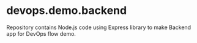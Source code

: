 # devops.demo.backend
Repository contains Node.js code using Express library to make Backend app for DevOps flow demo.
